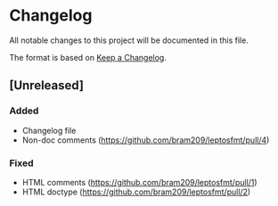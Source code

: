# Changelog

All notable changes to this project will be documented in this file.

The format is based on [Keep a Changelog](https://keepachangelog.com/en/1.0.0/).

## [Unreleased]

### Added

- Changelog file
- Non-doc comments (https://github.com/bram209/leptosfmt/pull/4)

### Fixed

- HTML comments (https://github.com/bram209/leptosfmt/pull/1)
- HTML doctype (https://github.com/bram209/leptosfmt/pull/2)

